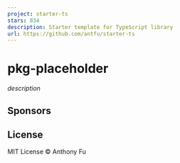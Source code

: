 ```yaml
---
project: starter-ts
stars: 834
description: Starter template for TypeScript library
url: https://github.com/antfu/starter-ts
---
```


pkg-placeholder
===============

_description_

Sponsors
--------

License
-------

MIT License © Anthony Fu
